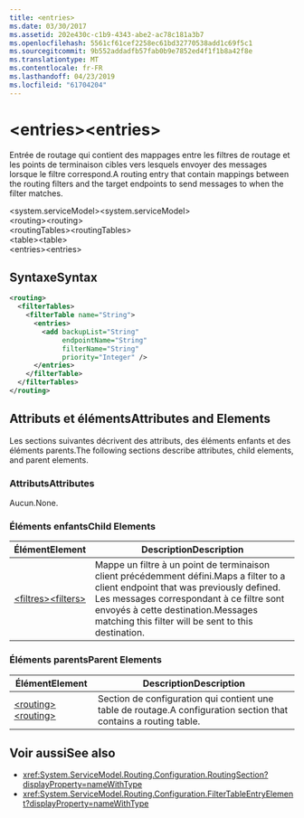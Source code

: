 ```yaml
---
title: <entries>
ms.date: 03/30/2017
ms.assetid: 202e430c-c1b9-4343-abe2-ac78c181a3b7
ms.openlocfilehash: 5561cf61cef2258ec61bd32770538add1c69f5c1
ms.sourcegitcommit: 9b552addadfb57fab0b9e7852ed4f1f1b8a42f8e
ms.translationtype: MT
ms.contentlocale: fr-FR
ms.lasthandoff: 04/23/2019
ms.locfileid: "61704204"
---
```

# <a name="entries"></a><span data-ttu-id="9c7b2-101">\<entries></span><span class="sxs-lookup"><span data-stu-id="9c7b2-101">\<entries></span></span>
<span data-ttu-id="9c7b2-102">Entrée de routage qui contient des mappages entre les filtres de routage et les points de terminaison cibles vers lesquels envoyer des messages lorsque le filtre correspond.</span><span class="sxs-lookup"><span data-stu-id="9c7b2-102">A routing entry that contain mappings between the routing filters and the target endpoints to send messages to when the filter matches.</span></span>  
  
 <span data-ttu-id="9c7b2-103">\<system.serviceModel></span><span class="sxs-lookup"><span data-stu-id="9c7b2-103">\<system.serviceModel></span></span>  
<span data-ttu-id="9c7b2-104">\<routing></span><span class="sxs-lookup"><span data-stu-id="9c7b2-104">\<routing></span></span>  
<span data-ttu-id="9c7b2-105">\<routingTables></span><span class="sxs-lookup"><span data-stu-id="9c7b2-105">\<routingTables></span></span>  
<span data-ttu-id="9c7b2-106">\<table></span><span class="sxs-lookup"><span data-stu-id="9c7b2-106">\<table></span></span>  
<span data-ttu-id="9c7b2-107">\<entries></span><span class="sxs-lookup"><span data-stu-id="9c7b2-107">\<entries></span></span>  
  
## <a name="syntax"></a><span data-ttu-id="9c7b2-108">Syntaxe</span><span class="sxs-lookup"><span data-stu-id="9c7b2-108">Syntax</span></span>  
  
```xml  
<routing>
  <filterTables>
    <filterTable name="String">
      <entries>
        <add backupList="String"
             endpointName="String"
             filterName="String"
             priority="Integer" />
      </entries>
    </filterTable>
  </filterTables>
</routing>
```  
  
## <a name="attributes-and-elements"></a><span data-ttu-id="9c7b2-109">Attributs et éléments</span><span class="sxs-lookup"><span data-stu-id="9c7b2-109">Attributes and Elements</span></span>  
 <span data-ttu-id="9c7b2-110">Les sections suivantes décrivent des attributs, des éléments enfants et des éléments parents.</span><span class="sxs-lookup"><span data-stu-id="9c7b2-110">The following sections describe attributes, child elements, and parent elements.</span></span>  
  
### <a name="attributes"></a><span data-ttu-id="9c7b2-111">Attributs</span><span class="sxs-lookup"><span data-stu-id="9c7b2-111">Attributes</span></span>  
 <span data-ttu-id="9c7b2-112">Aucun.</span><span class="sxs-lookup"><span data-stu-id="9c7b2-112">None.</span></span>  
  
### <a name="child-elements"></a><span data-ttu-id="9c7b2-113">Éléments enfants</span><span class="sxs-lookup"><span data-stu-id="9c7b2-113">Child Elements</span></span>  
  
|<span data-ttu-id="9c7b2-114">Élément</span><span class="sxs-lookup"><span data-stu-id="9c7b2-114">Element</span></span>|<span data-ttu-id="9c7b2-115">Description</span><span class="sxs-lookup"><span data-stu-id="9c7b2-115">Description</span></span>|  
|-------------|-----------------|  
|[<span data-ttu-id="9c7b2-116">\<filtres></span><span class="sxs-lookup"><span data-stu-id="9c7b2-116">\<filters></span></span>](../../../../../docs/framework/configure-apps/file-schema/wcf/filters-of-routing.md)|<span data-ttu-id="9c7b2-117">Mappe un filtre à un point de terminaison client précédemment défini.</span><span class="sxs-lookup"><span data-stu-id="9c7b2-117">Maps a filter to a client endpoint that was previously defined.</span></span> <span data-ttu-id="9c7b2-118">Les messages correspondant à ce filtre sont envoyés à cette destination.</span><span class="sxs-lookup"><span data-stu-id="9c7b2-118">Messages matching this filter will be sent to this destination.</span></span>|  
  
### <a name="parent-elements"></a><span data-ttu-id="9c7b2-119">Éléments parents</span><span class="sxs-lookup"><span data-stu-id="9c7b2-119">Parent Elements</span></span>  
  
|<span data-ttu-id="9c7b2-120">Élément</span><span class="sxs-lookup"><span data-stu-id="9c7b2-120">Element</span></span>|<span data-ttu-id="9c7b2-121">Description</span><span class="sxs-lookup"><span data-stu-id="9c7b2-121">Description</span></span>|  
|-------------|-----------------|  
|[<span data-ttu-id="9c7b2-122">\<routing></span><span class="sxs-lookup"><span data-stu-id="9c7b2-122">\<routing></span></span>](../../../../../docs/framework/configure-apps/file-schema/wcf/routing.md)|<span data-ttu-id="9c7b2-123">Section de configuration qui contient une table de routage.</span><span class="sxs-lookup"><span data-stu-id="9c7b2-123">A configuration section that contains a routing table.</span></span>|  
  
## <a name="see-also"></a><span data-ttu-id="9c7b2-124">Voir aussi</span><span class="sxs-lookup"><span data-stu-id="9c7b2-124">See also</span></span>

- <xref:System.ServiceModel.Routing.Configuration.RoutingSection?displayProperty=nameWithType>
- <xref:System.ServiceModel.Routing.Configuration.FilterTableEntryElement?displayProperty=nameWithType>
